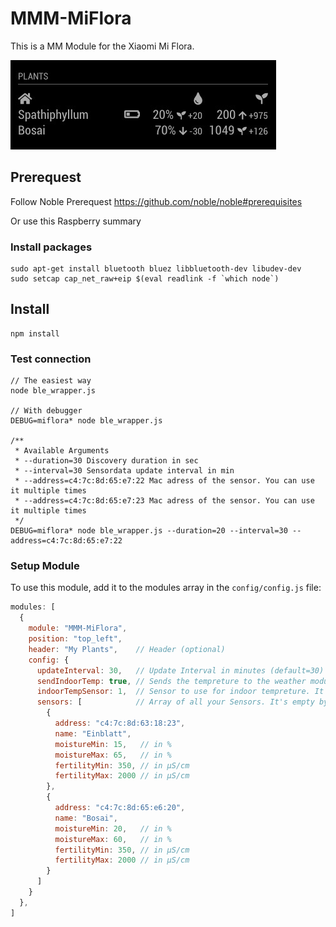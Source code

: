# MMM-MiFlora

This is a MM Module for the Xiaomi Mi Flora.

![MMM-MiFlora.jpg](./Screenshot.jpg "MMM-MiFlora")

## Prerequest
Follow Noble Prerequest https://github.com/noble/noble#prerequisites

Or use this Raspberry summary

### Install packages

```
sudo apt-get install bluetooth bluez libbluetooth-dev libudev-dev
sudo setcap cap_net_raw+eip $(eval readlink -f `which node`)
```

## Install
```
npm install
```

### Test connection
```
// The easiest way
node ble_wrapper.js

// With debugger
DEBUG=miflora* node ble_wrapper.js

/**
 * Available Arguments
 * --duration=30 Discovery duration in sec
 * --interval=30 Sensordata update interval in min
 * --address=c4:7c:8d:65:e7:22 Mac adress of the sensor. You can use it multiple times
 * --address=c4:7c:8d:65:e7:23 Mac adress of the sensor. You can use it multiple times
 */
DEBUG=miflora* node ble_wrapper.js --duration=20 --interval=30 --address=c4:7c:8d:65:e7:22
```

### Setup Module
To use this module, add it to the modules array in the `config/config.js` file:

```javascript
modules: [
  {
    module: "MMM-MiFlora",
    position: "top_left",
    header: "My Plants",    // Header (optional)
    config: {
      updateInterval: 30,   // Update Interval in minutes (default=30)
      sendIndoorTemp: true, // Sends the tempreture to the weather module (default=false)
      indoorTempSensor: 1,  // Sensor to use for indoor tempreture. It's used if sendIndoorTemp is true	
      sensors: [            // Array of all your Sensors. It's empty by default
        {
          address: "c4:7c:8d:63:18:23",
          name: "Einblatt",
          moistureMin: 15,   // in %
          moistureMax: 65,   // in %
          fertilityMin: 350, // in µS/cm
          fertilityMax: 2000 // in µS/cm
        },
        {
          address: "c4:7c:8d:65:e6:20",
          name: "Bosai",
          moistureMin: 20,   // in %
          moistureMax: 60,   // in %
          fertilityMin: 350, // in µS/cm
          fertilityMax: 2000 // in µS/cm
        }
      ]
    }
  },
]
```
